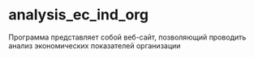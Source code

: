 # analysis_ec_ind_org
Программа представляет собой веб-сайт, позволяющий проводить анализ экономических показателей организации
